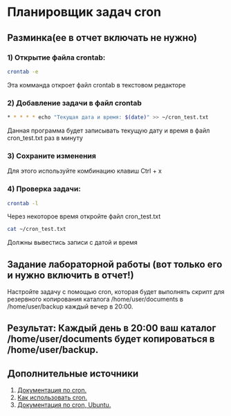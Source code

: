 # Планировщик задач cron

## Разминка(ее в отчет включать не нужно)

### 1) Открытие файла crontab:

```bash
crontab -e
```
Эта комманда откроет файл crontab в текстовом редакторе

### 2) Добавление задачи в файл crontab

```bash
* * * * * echo "Текущая дата и время: $(date)" >> ~/cron_test.txt
```
Данная программа будет записывать текущую дату и время в файл cron_test.txt раз в минуту

### 3) Сохраните изменения
   
Для этого используйте комбинацию клавиш Ctrl + x

### 4) Проверка задачи:

```bash
crontab -l
```
Через некоторое время откройте файл cron_test.txt

```bash
cat ~/cron_test.txt
```
Должны вывестись записи с датой и время

## Задание лабораторной работы (вот только его и нужно включить в отчет!)

Настройте задачу с помощью cron, которая будет выполнять скрипт для резервного копирования каталога /home/user/documents в /home/user/backup каждый вечер в 20:00.

## Результат: Каждый день в 20:00 ваш каталог /home/user/documents будет копироваться в /home/user/backup.

## Дополнительные источники

1. [Документация по cron.](https://man7.org/linux/man-pages/man5/crontab.5.html)
2. [Как использовать cron.](https://www.digitalocean.com/community/tutorials/how-to-use-cron-to-automate-tasks-on-a-vps)
3. [Документация по cron, Ubuntu.](https://help.ubuntu.com/community/CronHowto)
